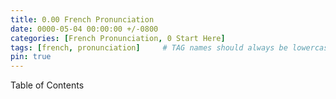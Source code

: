 ```yaml
---
title: 0.00 French Pronunciation
date: 0000-05-04 00:00:00 +/-0800
categories: [French Pronunciation, 0 Start Here]
tags: [french, pronunciation]     # TAG names should always be lowercase
pin: true
---
```


Table of Contents
